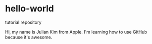 # hello-world
tutorial repository

Hi, my name is Julian Kim from Apple.
I'm learning how to use GitHub because it's awesome.
